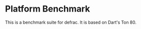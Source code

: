 Platform Benchmark
==================
This is a benchmark suite for defrac. It is based on Dart's Ton 80.


